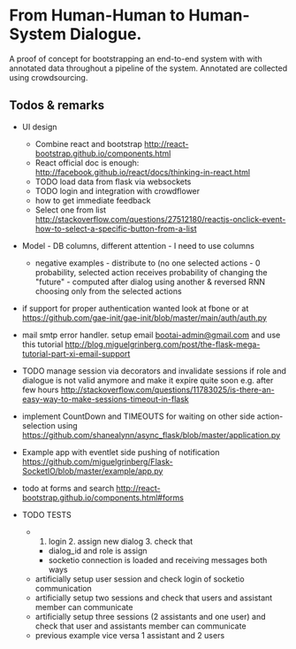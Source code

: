 From Human-Human to Human-System Dialogue.
==========================================

A proof of concept for bootstrapping an end-to-end system with with annotated data throughout a pipeline of the system.
Annotated are collected using crowdsourcing.

Todos & remarks
----------------

- UI design
    - Combine react and bootstrap http://react-bootstrap.github.io/components.html
    - React official doc is enough: http://facebook.github.io/react/docs/thinking-in-react.html
    - TODO load data from flask via websockets
    - TODO login and integration with crowdflower
    - how to get immediate feedback
    - Select one from list http://stackoverflow.com/questions/27512180/reactjs-onclick-event-how-to-select-a-specific-button-from-a-list
- Model - DB columns, different attention - I need to use columns
    - negative examples - distribute to (no one selected actions - 0 probability, selected action receives probability of changing the "future" - computed after dialog using another & reversed RNN choosing only from the selected actions
- if support for proper authentication wanted look at fbone or at https://github.com/gae-init/gae-init/blob/master/main/auth/auth.py
- mail smtp error handler. setup email bootai-admin@gmail.com and use this tutorial http://blog.miguelgrinberg.com/post/the-flask-mega-tutorial-part-xi-email-support
- TODO manage session via decorators and invalidate sessions if role and dialogue is not valid anymore and make it expire quite soon e.g. after few hours http://stackoverflow.com/questions/11783025/is-there-an-easy-way-to-make-sessions-timeout-in-flask
- implement CountDown and TIMEOUTS for waiting on other side action-selection using https://github.com/shanealynn/async_flask/blob/master/application.py
- Example app with eventlet side pushing of notification https://github.com/miguelgrinberg/Flask-SocketIO/blob/master/example/app.py
- todo at forms and search http://react-bootstrap.github.io/components.html#forms

- TODO TESTS
    - 1. login 2. assign new dialog 3. check that 
        - dialog_id and role is assign
        - socketio connection is loaded and receiving messages both ways
    - artificially setup user session and check login of socketio communication
    - artificially setup two sessions and check that users and assistant member can communicate
    - artificially setup three sessions (2 assistants and one user) and check that user and assistants member can communicate
    - previous example vice versa 1 assistant and 2 users
